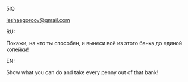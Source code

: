 5IQ

leshaegoroov@gmail.com

RU:

Покажи, на что ты способен, и вынеси всё из этого банка до единой копейки!

EN:

Show what you can do and take every penny out of that bank!
